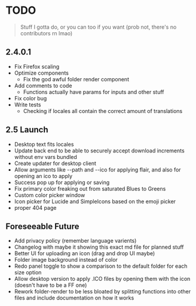 # TODO

> Stuff I gotta do, or you can too if you want (prob not, there's no contributors rn lmao)

## 2.4.0.1

- Fix Firefox scaling
- Optimize components
  - Fix the god awful folder render component
- Add comments to code
  - Functions actually have params for inputs and other stuff
- Fix color bug
- Write tests
  - Checking if locales all contain the correct amount of translations

## 2.5 Launch

- Desktop text fits locales
- Update back end to be able to securely accept download increments without env vars bundled
- Create updater for desktop client
- Allow arguments like --path and --ico for applying flair, and also for opening an ico to apply
- Success pop up for applying or saving
- Fix primary color freaking out from saturated Blues to Greens
- Custom color picker window
- Icon picker for Lucide and SimpleIcons based on the emoji picker
- proper 404 page

## Foreseeable Future

- Add privacy policy (remember language varients)
- Changelog with maybe it showing this exact md file for planned stuff
- Better UI for uploading an icon (drag and drop UI maybe)
- Folder image background instead of color
- Redo panel toggle to show a comparison to the default folder for each size option
- Allow desktop version to apply .ICO files by opening them with the icon (doesn't have to be a FF one)
- Rework folder-render to be less bloated by splitting functions into other files and include documentation on how it works

